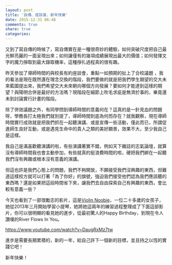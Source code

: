 ```yaml
---
layout: post
title: '自傳、座談會、新年快樂'
date: 2015-12-31 06:48
comments: true
share: true
categories: 
---
```


又到了寫自傳的時候了，寫自傳實在是一種很奇妙的體驗，如何突破尺度把自己最光鮮亮麗的一面呈現出來；如何讓僅有的幾項成績展現出最大的價值；如何發揮文字的魔力掙取到最大錄取機率，這種掙扎過程真的很有趣。

昨天參加了導師時間的與校長有約座談會，重點一如預期的扯上了合校議題 ，我的看法是現在既然還在理念交換的階段，我們要做的就是把我們學生期望的交大未來藍圖提出來，我們希望交大未來朝向哪個方向發展？要如何才能達到這樣的期望？與陽明合併是最好的方法嗎？現階段在細節上吹毛求疵是無濟於事的，畢竟還未到討論實行計畫的階段。

<!-- more -->

除了併效議題之外，有同學問到導師時間的意義何在？這真的是一針見血的問題呀，學務長打太極我們就別提了，導師時間到底為何而存在？就我觀察，現在導師時間實行成效就是把我們抓在一起聽演講、或是宣傳一些活動，僅此而已，所謂促進師生良好互動，或是遇見生命中的貴人之類的美好願景，效果不大，至少我自己是這樣。

我自己是滿喜歡聽演講的啦，有些演講著實不錯，例如天下雜誌的志氣論壇，就算沒有導師時間我也會主動參加，有些就真的挺浪費時間的啦，硬把我們綁在一起聽我們沒有興趣或根本沒有意義的演講。

但這也許是我們心態上的問題，我們不夠開放，不願接受我們沒興趣的東西，但難道這樣校方就可以打著「為了你好」的旗號，強迫我們接受他們認為我們應該聽的東西嗎？還是如果把這段時間省下來，讓我們去自由探索自己有興趣的東西，會比較有意義一些？

今天也看到了一部很勵志的影片，這是[Violin Noobie](https://www.youtube.com/channel/UCMGf-4TZDqNG97yqY5WPTCA/feed)，一位二十多歲的女孩子，她從2013年三月開始學習小提琴，她將她這兩年的練習過程整理成了下面這部影片，你可以很明顯的看見她的進步，從最初驚人的Happy Birthday，到現在令人讚嘆的River Flows In You。

https://www.youtube.com/watch?v=DaugRxMz7tw

進步是需要長期累積的，新的一年，給自己許下一個新的目標，並且持之以恆的實踐它吧！

新年快樂！